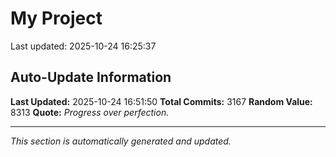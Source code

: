 # My Project


Last updated: 2025-10-24 16:25:37






































































































































































































































































































































































































































































































































































































































































































































































































































































































































































































































































































































































































































































































































































































































































































































































































































































































































































































































































































































































































































































































































































































































































































































































































































































































































































































































































































































































































































































































































































































































































































































































































































































































































































































































































































































































































































































































## Auto-Update Information

**Last Updated:** 2025-10-24 16:51:50
**Total Commits:** 3167
**Random Value:** 8313
**Quote:** _Progress over perfection._

---
_This section is automatically generated and updated._